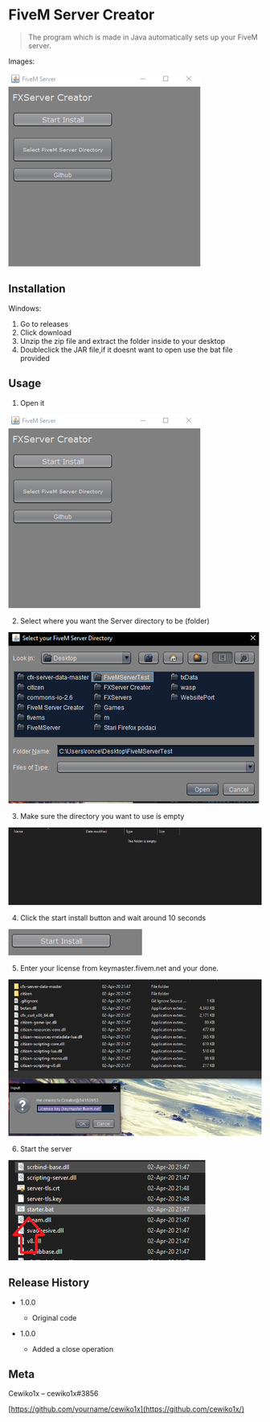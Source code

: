 # FiveM Server Creator
> The program which is made in Java automatically sets up your FiveM server.

Images:

![](header.png)

## Installation

Windows:

1. Go to releases
2. Click download
3. Unzip the zip file and extract the folder inside to your desktop
4. Doubleclick the JAR file,if it doesnt want to open use the bat file provided

## Usage

1. Open it

![](header.png)

2. Select where you want the Server directory to be (folder)

![](filebrowser.png)

3. Make sure the directory you want to use is empty

![](empty.PNG)

4. Click the start install button and wait around 10 seconds

![](install.PNG)

5. Enter your license from keymaster.fivem.net and your done.

![](license.PNG)

6. Start the server

![](starter2.PNG)

## Release History

* 1.0.0
    * Original code

* 1.0.0
    * Added a close operation

## Meta


Cewiko1x – cewiko1x#3856

[https://github.com/yourname/cewiko1x](https://github.com/cewiko1x/)

<!-- Markdown link & img dfn's -->
[npm-image]: https://img.shields.io/npm/v/datadog-metrics.svg?style=flat-square
[npm-url]: https://npmjs.org/package/datadog-metrics
[npm-downloads]: https://img.shields.io/npm/dm/datadog-metrics.svg?style=flat-square
[travis-image]: https://img.shields.io/travis/dbader/node-datadog-metrics/master.svg?style=flat-square
[travis-url]: https://travis-ci.org/dbader/node-datadog-metrics
[wiki]: https://github.com/yourname/yourproject/wiki
